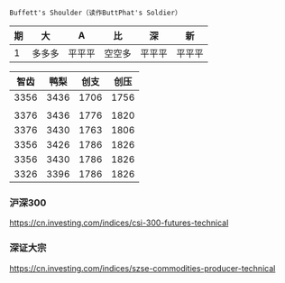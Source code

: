 `Buffett's Shoulder（读作ButtPhat's Soldier）`

期|大|A|比|深|新|
---|---|---|---|---|---
1|多多多|平平平|空空多|平平平|平平平

智齿|鸭梨|创支|创压
---|---|---|---
3356|3436|1706|1756
 | | | 
3376|3436|1776|1820
3376|3430|1763|1806
3356|3426|1786|1826
3356|3430|1786|1826
3326|3396|1786|1826

### 沪深300
https://cn.investing.com/indices/csi-300-futures-technical
### 深证大宗
https://cn.investing.com/indices/szse-commodities-producer-technical
